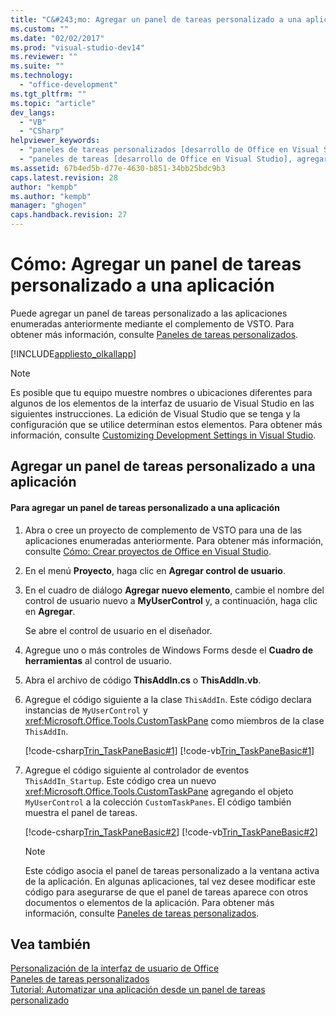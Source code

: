 ```yaml
---
title: "C&#243;mo: Agregar un panel de tareas personalizado a una aplicaci&#243;n | Microsoft Docs"
ms.custom: ""
ms.date: "02/02/2017"
ms.prod: "visual-studio-dev14"
ms.reviewer: ""
ms.suite: ""
ms.technology: 
  - "office-development"
ms.tgt_pltfrm: ""
ms.topic: "article"
dev_langs: 
  - "VB"
  - "CSharp"
helpviewer_keywords: 
  - "paneles de tareas personalizados [desarrollo de Office en Visual Studio], agregar a aplicaciones"
  - "paneles de tareas [desarrollo de Office en Visual Studio], agregar a aplicaciones"
ms.assetid: 67b4ed5b-d77e-4630-b851-34bb25bdc9b3
caps.latest.revision: 28
author: "kempb"
ms.author: "kempb"
manager: "ghogen"
caps.handback.revision: 27
---
```

# C&#243;mo: Agregar un panel de tareas personalizado a una aplicaci&#243;n
  Puede agregar un panel de tareas personalizado a las aplicaciones enumeradas anteriormente mediante el complemento de VSTO.  Para obtener más información, consulte [Paneles de tareas personalizados](../vsto/custom-task-panes.md).  
  
 [!INCLUDE[appliesto_olkallapp](../vsto/includes/appliesto-olkallapp-md.md)]  
  
> [!NOTE]  
>  Es posible que tu equipo muestre nombres o ubicaciones diferentes para algunos de los elementos de la interfaz de usuario de Visual Studio en las siguientes instrucciones.  La edición de Visual Studio que se tenga y la configuración que se utilice determinan estos elementos.  Para obtener más información, consulte [Customizing Development Settings in Visual Studio](http://msdn.microsoft.com/es-es/22c4debb-4e31-47a8-8f19-16f328d7dcd3).  
  
## Agregar un panel de tareas personalizado a una aplicación  
  
#### Para agregar un panel de tareas personalizado a una aplicación  
  
1.  Abra o cree un proyecto de complemento de VSTO para una de las aplicaciones enumeradas anteriormente.  Para obtener más información, consulte [Cómo: Crear proyectos de Office en Visual Studio](../vsto/how-to-create-office-projects-in-visual-studio.md).  
  
2.  En el menú **Proyecto**, haga clic en **Agregar control de usuario**.  
  
3.  En el cuadro de diálogo **Agregar nuevo elemento**, cambie el nombre del control de usuario nuevo a **MyUserControl** y, a continuación, haga clic en **Agregar**.  
  
     Se abre el control de usuario en el diseñador.  
  
4.  Agregue uno o más controles de Windows Forms desde el **Cuadro de herramientas** al control de usuario.  
  
5.  Abra el archivo de código **ThisAddIn.cs** o **ThisAddIn.vb**.  
  
6.  Agregue el código siguiente a la clase `ThisAddIn`.  Este código declara instancias de `MyUserControl` y <xref:Microsoft.Office.Tools.CustomTaskPane> como miembros de la clase `ThisAddIn`.  
  
     [!code-csharp[Trin_TaskPaneBasic#1](../snippets/csharp/VS_Snippets_OfficeSP/Trin_TaskPaneBasic/CS/ThisAddIn.cs#1)]
     [!code-vb[Trin_TaskPaneBasic#1](../snippets/visualbasic/VS_Snippets_OfficeSP/Trin_TaskPaneBasic/VB/ThisAddIn.vb#1)]  
  
7.  Agregue el código siguiente al controlador de eventos `ThisAddIn_Startup`.  Este código crea un nuevo <xref:Microsoft.Office.Tools.CustomTaskPane> agregando el objeto `MyUserControl` a la colección `CustomTaskPanes`.  El código también muestra el panel de tareas.  
  
     [!code-csharp[Trin_TaskPaneBasic#2](../snippets/csharp/VS_Snippets_OfficeSP/Trin_TaskPaneBasic/CS/ThisAddIn.cs#2)]
     [!code-vb[Trin_TaskPaneBasic#2](../snippets/visualbasic/VS_Snippets_OfficeSP/Trin_TaskPaneBasic/VB/ThisAddIn.vb#2)]  
  
    > [!NOTE]  
    >  Este código asocia el panel de tareas personalizado a la ventana activa de la aplicación.  En algunas aplicaciones, tal vez desee modificar este código para asegurarse de que el panel de tareas aparece con otros documentos o elementos de la aplicación.  Para obtener más información, consulte [Paneles de tareas personalizados](../vsto/custom-task-panes.md).  
  
## Vea también  
 [Personalización de la interfaz de usuario de Office](../vsto/office-ui-customization.md)   
 [Paneles de tareas personalizados](../vsto/custom-task-panes.md)   
 [Tutorial: Automatizar una aplicación desde un panel de tareas personalizado](../vsto/walkthrough-automating-an-application-from-a-custom-task-pane.md)  
  
  